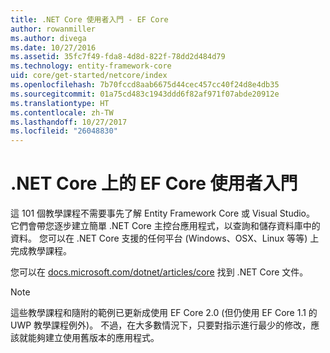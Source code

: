 ```yaml
---
title: .NET Core 使用者入門 - EF Core
author: rowanmiller
ms.author: divega
ms.date: 10/27/2016
ms.assetid: 35fc7f49-fda8-4d8d-822f-78dd2d484d79
ms.technology: entity-framework-core
uid: core/get-started/netcore/index
ms.openlocfilehash: 7b70fccd8aab6675d44cec457cc40f24d8e4db35
ms.sourcegitcommit: 01a75cd483c1943ddd6f82af971f07abde20912e
ms.translationtype: HT
ms.contentlocale: zh-TW
ms.lasthandoff: 10/27/2017
ms.locfileid: "26048830"
---
```

# <a name="getting-started-with-ef-core-on-net-core"></a>.NET Core 上的 EF Core 使用者入門

這 101 個教學課程不需要事先了解 Entity Framework Core 或 Visual Studio。 它們會帶您逐步建立簡單 .NET Core 主控台應用程式，以查詢和儲存資料庫中的資料。 您可以在 .NET Core 支援的任何平台 (Windows、OSX、Linux 等等) 上完成教學課程。

您可以在 [docs.microsoft.com/dotnet/articles/core](https://docs.microsoft.com/dotnet/articles/core/) 找到 .NET Core 文件。

> [!NOTE]  
> 這些教學課程和隨附的範例已更新成使用 EF Core 2.0 (但仍使用 EF Core 1.1 的 UWP 教學課程例外)。 不過，在大多數情況下，只要對指示進行最少的修改，應該就能夠建立使用舊版本的應用程式。
